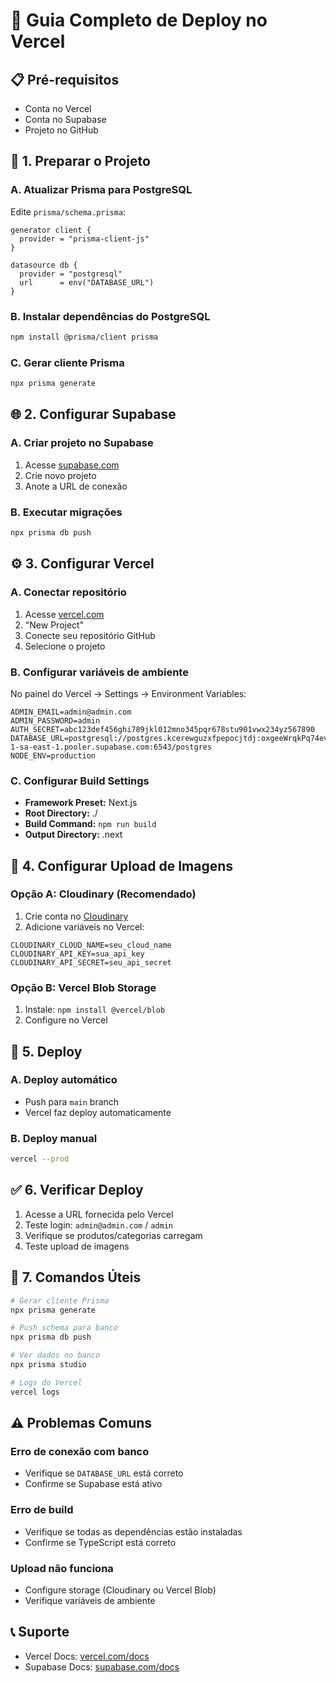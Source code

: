 # 🚀 Guia Completo de Deploy no Vercel

## 📋 **Pré-requisitos**
- Conta no Vercel
- Conta no Supabase
- Projeto no GitHub

## 🔧 **1. Preparar o Projeto**

### A. Atualizar Prisma para PostgreSQL
Edite `prisma/schema.prisma`:

```prisma
generator client {
  provider = "prisma-client-js"
}

datasource db {
  provider = "postgresql"
  url      = env("DATABASE_URL")
}
```

### B. Instalar dependências do PostgreSQL
```bash
npm install @prisma/client prisma
```

### C. Gerar cliente Prisma
```bash
npx prisma generate
```

## 🌐 **2. Configurar Supabase**

### A. Criar projeto no Supabase
1. Acesse [supabase.com](https://supabase.com)
2. Crie novo projeto
3. Anote a URL de conexão

### B. Executar migrações
```bash
npx prisma db push
```

## ⚙️ **3. Configurar Vercel**

### A. Conectar repositório
1. Acesse [vercel.com](https://vercel.com)
2. "New Project"
3. Conecte seu repositório GitHub
4. Selecione o projeto

### B. Configurar variáveis de ambiente
No painel do Vercel → Settings → Environment Variables:

```env
ADMIN_EMAIL=admin@admin.com
ADMIN_PASSWORD=admin
AUTH_SECRET=abc123def456ghi789jkl012mno345pqr678stu901vwx234yz567890
DATABASE_URL=postgresql://postgres.kcerewguzxfpepocjtdj:oxgeeWrqkPq74evJ@aws-1-sa-east-1.pooler.supabase.com:6543/postgres
NODE_ENV=production
```

### C. Configurar Build Settings
- **Framework Preset:** Next.js
- **Root Directory:** ./
- **Build Command:** `npm run build`
- **Output Directory:** .next

## 📁 **4. Configurar Upload de Imagens**

### Opção A: Cloudinary (Recomendado)
1. Crie conta no [Cloudinary](https://cloudinary.com)
2. Adicione variáveis no Vercel:
```env
CLOUDINARY_CLOUD_NAME=seu_cloud_name
CLOUDINARY_API_KEY=sua_api_key
CLOUDINARY_API_SECRET=seu_api_secret
```

### Opção B: Vercel Blob Storage
1. Instale: `npm install @vercel/blob`
2. Configure no Vercel

## 🚀 **5. Deploy**

### A. Deploy automático
- Push para `main` branch
- Vercel faz deploy automaticamente

### B. Deploy manual
```bash
vercel --prod
```

## ✅ **6. Verificar Deploy**

1. Acesse a URL fornecida pelo Vercel
2. Teste login: `admin@admin.com` / `admin`
3. Verifique se produtos/categorias carregam
4. Teste upload de imagens

## 🔧 **7. Comandos Úteis**

```bash
# Gerar cliente Prisma
npx prisma generate

# Push schema para banco
npx prisma db push

# Ver dados no banco
npx prisma studio

# Logs do Vercel
vercel logs
```

## ⚠️ **Problemas Comuns**

### Erro de conexão com banco
- Verifique se `DATABASE_URL` está correto
- Confirme se Supabase está ativo

### Erro de build
- Verifique se todas as dependências estão instaladas
- Confirme se TypeScript está correto

### Upload não funciona
- Configure storage (Cloudinary ou Vercel Blob)
- Verifique variáveis de ambiente

## 📞 **Suporte**
- Vercel Docs: [vercel.com/docs](https://vercel.com/docs)
- Supabase Docs: [supabase.com/docs](https://supabase.com/docs)

